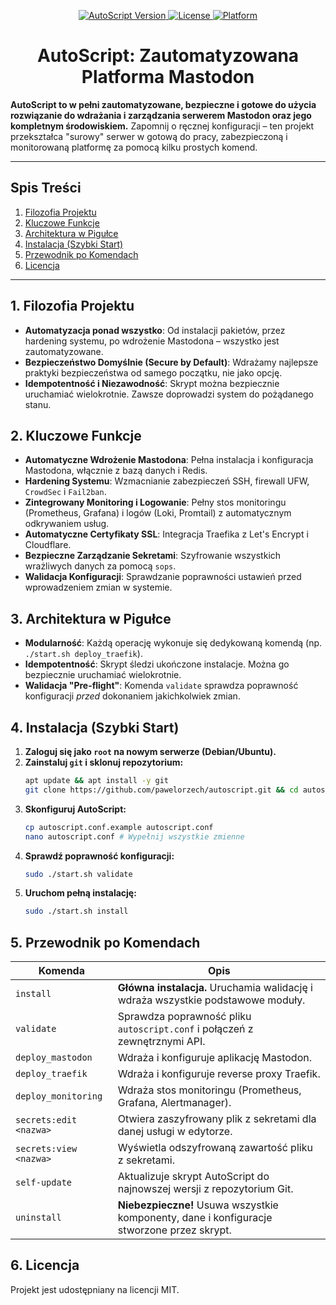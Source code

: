 <p align="center">
  <a href="#">
    <img src="https://img.shields.io/badge/AutoScript-v4.0-blue.svg" alt="AutoScript Version">
  </a>
  <a href="#6-licencja">
    <img src="https://img.shields.io/badge/license-MIT-green.svg" alt="License">
  </a>
  <a href="#">
    <img src="https://img.shields.io/badge/platform-Debian%2FUbuntu-orange.svg" alt="Platform">
  </a>
</p>

<h1 align="center">AutoScript: Zautomatyzowana Platforma Mastodon</h1>

**AutoScript to w pełni zautomatyzowane, bezpieczne i gotowe do użycia rozwiązanie do wdrażania i zarządzania serwerem Mastodon oraz jego kompletnym środowiskiem.** Zapomnij o ręcznej konfiguracji – ten projekt przekształca "surowy" serwer w gotową do pracy, zabezpieczoną i monitorowaną platformę za pomocą kilku prostych komend.

---

## Spis Treści

1.  [Filozofia Projektu](#1-filozofia-projektu)
2.  [Kluczowe Funkcje](#2-kluczowe-funkcje)
3.  [Architektura w Pigułce](#3-architektura-w-pigułce)
4.  [Instalacja (Szybki Start)](#4-instalacja-szybki-start)
5.  [Przewodnik po Komendach](#5-przewodnik-po-komendach)
6.  [Licencja](#6-licencja)

---

## 1. Filozofia Projektu

- **Automatyzacja ponad wszystko**: Od instalacji pakietów, przez hardening systemu, po wdrożenie Mastodona – wszystko jest zautomatyzowane.
- **Bezpieczeństwo Domyślnie (Secure by Default)**: Wdrażamy najlepsze praktyki bezpieczeństwa od samego początku, nie jako opcję.
- **Idempotentność i Niezawodność**: Skrypt można bezpiecznie uruchamiać wielokrotnie. Zawsze doprowadzi system do pożądanego stanu.

## 2. Kluczowe Funkcje

- **Automatyczne Wdrożenie Mastodona**: Pełna instalacja i konfiguracja Mastodona, włącznie z bazą danych i Redis.
- **Hardening Systemu**: Wzmacnianie zabezpieczeń SSH, firewall UFW, `CrowdSec` i `Fail2ban`.
- **Zintegrowany Monitoring i Logowanie**: Pełny stos monitoringu (Prometheus, Grafana) i logów (Loki, Promtail) z automatycznym odkrywaniem usług.
- **Automatyczne Certyfikaty SSL**: Integracja Traefika z Let's Encrypt i Cloudflare.
- **Bezpieczne Zarządzanie Sekretami**: Szyfrowanie wszystkich wrażliwych danych za pomocą `sops`.
- **Walidacja Konfiguracji**: Sprawdzanie poprawności ustawień przed wprowadzeniem zmian w systemie.

## 3. Architektura w Pigułce

- **Modularność**: Każdą operację wykonuje się dedykowaną komendą (np. `./start.sh deploy_traefik`).
- **Idempotentność**: Skrypt śledzi ukończone instalacje. Można go bezpiecznie uruchamiać wielokrotnie.
- **Walidacja "Pre-flight"**: Komenda `validate` sprawdza poprawność konfiguracji *przed* dokonaniem jakichkolwiek zmian.

## 4. Instalacja (Szybki Start)

1.  **Zaloguj się jako `root` na nowym serwerze (Debian/Ubuntu).**
2.  **Zainstaluj `git` i sklonuj repozytorium:**
    ```bash
    apt update && apt install -y git
    git clone https://github.com/pawelorzech/autoscript.git && cd autoscript
    ```
3.  **Skonfiguruj AutoScript:**
    ```bash
    cp autoscript.conf.example autoscript.conf
    nano autoscript.conf # Wypełnij wszystkie zmienne
    ```
4.  **Sprawdź poprawność konfiguracji:**
    ```bash
    sudo ./start.sh validate
    ```
5.  **Uruchom pełną instalację:**
    ```bash
    sudo ./start.sh install
    ```

## 5. Przewodnik po Komendach

| Komenda                 | Opis                                                                                   |
| ----------------------- | -------------------------------------------------------------------------------------- |
| `install`               | **Główna instalacja.** Uruchamia walidację i wdraża wszystkie podstawowe moduły.         |
| `validate`              | Sprawdza poprawność pliku `autoscript.conf` i połączeń z zewnętrznymi API.             |
| `deploy_mastodon`       | Wdraża i konfiguruje aplikację Mastodon.                                               |
| `deploy_traefik`        | Wdraża i konfiguruje reverse proxy Traefik.                                            |
| `deploy_monitoring`     | Wdraża stos monitoringu (Prometheus, Grafana, Alertmanager).                           |
| `secrets:edit <nazwa>`  | Otwiera zaszyfrowany plik z sekretami dla danej usługi w edytorze.                      |
| `secrets:view <nazwa>`  | Wyświetla odszyfrowaną zawartość pliku z sekretami.                                     |
| `self-update`           | Aktualizuje skrypt AutoScript do najnowszej wersji z repozytorium Git.                   |
| `uninstall`             | **Niebezpieczne!** Usuwa wszystkie komponenty, dane i konfiguracje stworzone przez skrypt. |

## 6. Licencja

Projekt jest udostępniany na licencji MIT.

